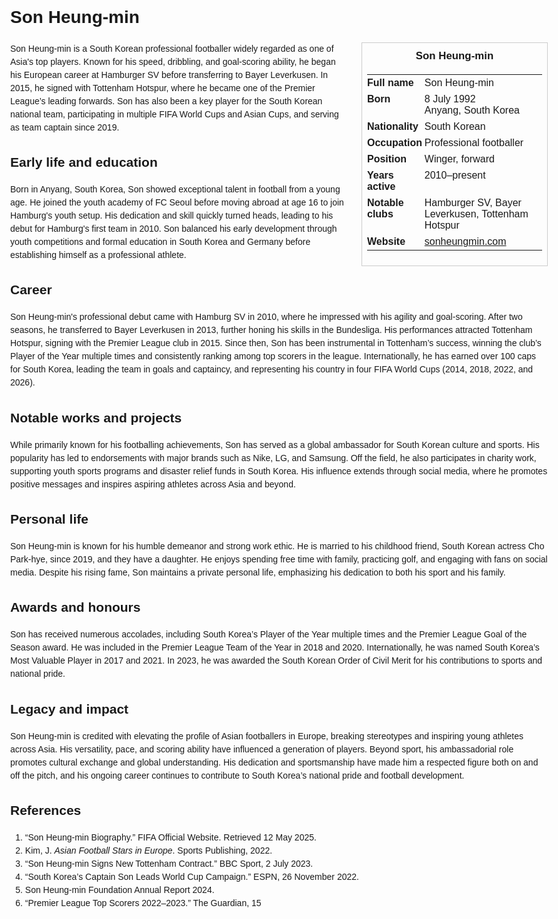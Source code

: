 <!DOCTYPE html>
<html>
<head>
  <title>Son Heung-min – Profile</title>
  <style>
    body { font-family: Arial, sans-serif; margin: 2rem auto; max-width: 960px; line-height: 1.5; }
    aside.infobox { float: right; width: 280px; margin: 0 0 1rem 1.5rem; border: 1px solid #ccc; padding: 0.5rem; font-size: 0.9rem; }
    aside.infobox h3 { text-align: center; margin-top: 0; }
    aside.infobox table { width: 100%; border-collapse: collapse; }
    aside.infobox td { padding: 0.25rem 0; vertical-align: top; }
    h1 { margin-top: 0; }
    footer.categories { font-size: 0.8rem; color: #555; border-top: 1px solid #ddd; padding-top: 0.5rem; margin-top: 2rem; }
  </style>
</head>
<body>
  <h1>Son Heung-min</h1>
  <aside class="infobox">
    <h3>Son Heung-min</h3>
    <table>
      <tr><td><strong>Full name</strong></td><td>Son Heung-min</td></tr>
      <tr><td><strong>Born</strong></td><td>8 July 1992<br>Anyang, South Korea</td></tr>
      <tr><td><strong>Nationality</strong></td><td>South Korean</td></tr>
      <tr><td><strong>Occupation</strong></td><td>Professional footballer</td></tr>
      <tr><td><strong>Position</strong></td><td>Winger, forward</td></tr>
      <tr><td><strong>Years active</strong></td><td>2010–present</td></tr>
      <tr><td><strong>Notable clubs</strong></td><td>Hamburger SV, Bayer Leverkusen, Tottenham Hotspur</td></tr>
      <tr><td><strong>Website</strong></td><td><a href="https://sonheungmin.com">sonheungmin.com</a></td></tr>
    </table>
  </aside>
  <p>Son Heung-min is a South Korean professional footballer widely regarded as one of Asia's top players. Known for his speed, dribbling, and goal-scoring ability, he began his European career at Hamburger SV before transferring to Bayer Leverkusen. In 2015, he signed with Tottenham Hotspur, where he became one of the Premier League’s leading forwards. Son has also been a key player for the South Korean national team, participating in multiple FIFA World Cups and Asian Cups, and serving as team captain since 2019.</p>
  
  <h2>Early life and education</h2>
  <p>Born in Anyang, South Korea, Son showed exceptional talent in football from a young age. He joined the youth academy of FC Seoul before moving abroad at age 16 to join Hamburg's youth setup. His dedication and skill quickly turned heads, leading to his debut for Hamburg's first team in 2010. Son balanced his early development through youth competitions and formal education in South Korea and Germany before establishing himself as a professional athlete.</p>
  
  <h2>Career</h2>
  <p>Son Heung-min's professional debut came with Hamburg SV in 2010, where he impressed with his agility and goal-scoring. After two seasons, he transferred to Bayer Leverkusen in 2013, further honing his skills in the Bundesliga. His performances attracted Tottenham Hotspur, signing with the Premier League club in 2015. Since then, Son has been instrumental in Tottenham’s success, winning the club’s Player of the Year multiple times and consistently ranking among top scorers in the league. Internationally, he has earned over 100 caps for South Korea, leading the team in goals and captaincy, and representing his country in four FIFA World Cups (2014, 2018, 2022, and 2026).</p>
  
  <h2>Notable works and projects</h2>
  <p>While primarily known for his footballing achievements, Son has served as a global ambassador for South Korean culture and sports. His popularity has led to endorsements with major brands such as Nike, LG, and Samsung. Off the field, he also participates in charity work, supporting youth sports programs and disaster relief funds in South Korea. His influence extends through social media, where he promotes positive messages and inspires aspiring athletes across Asia and beyond.</p>
  
  <h2>Personal life</h2>
  <p>Son Heung-min is known for his humble demeanor and strong work ethic. He is married to his childhood friend, South Korean actress Cho Park-hye, since 2019, and they have a daughter. He enjoys spending free time with family, practicing golf, and engaging with fans on social media. Despite his rising fame, Son maintains a private personal life, emphasizing his dedication to both his sport and his family.</p>
  
  <h2>Awards and honours</h2>
  <p>Son has received numerous accolades, including South Korea’s Player of the Year multiple times and the Premier League Goal of the Season award. He was included in the Premier League Team of the Year in 2018 and 2020. Internationally, he was named South Korea’s Most Valuable Player in 2017 and 2021. In 2023, he was awarded the South Korean Order of Civil Merit for his contributions to sports and national pride.</p>
  
  <h2>Legacy and impact</h2>
  <p>Son Heung-min is credited with elevating the profile of Asian footballers in Europe, breaking stereotypes and inspiring young athletes across Asia. His versatility, pace, and scoring ability have influenced a generation of players. Beyond sport, his ambassadorial role promotes cultural exchange and global understanding. His dedication and sportsmanship have made him a respected figure both on and off the pitch, and his ongoing career continues to contribute to South Korea’s national pride and football development.</p>
  
  <h2>References</h2>
  <ol>
    <li>“Son Heung-min Biography.” FIFA Official Website. Retrieved 12 May 2025.</li>
    <li>Kim, J. <i>Asian Football Stars in Europe</i>. Sports Publishing, 2022.</li>
    <li>“Son Heung-min Signs New Tottenham Contract.” BBC Sport, 2 July 2023.</li>
    <li>“South Korea’s Captain Son Leads World Cup Campaign.” ESPN, 26 November 2022.</li>
    <li>Son Heung-min Foundation Annual Report 2024.</li>
    <li>“Premier League Top Scorers 2022–2023.” The Guardian, 15 